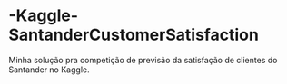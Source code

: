 # -Kaggle-SantanderCustomerSatisfaction
Minha solução pra competição de previsão da satisfação de clientes do Santander no Kaggle.
